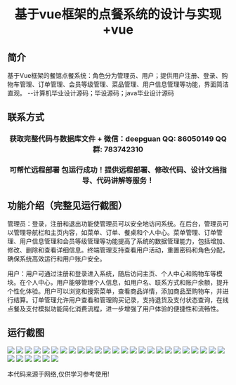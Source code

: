 <p><h1 align="center">基于vue框架的点餐系统的设计与实现+vue</h1></p>

## 简介
基于Vue框架的餐馆点餐系统：角色分为管理员、用户；提供用户注册、登录、购物车管理、订单管理、会员等级管理、菜品管理、用户信息管理等功能，界面简洁直观。    --计算机毕业设计源码；毕设源码；java毕业设计源码


## 联系方式
<p><h3 align="center">获取完整代码与数据库文件 + 微信：deepguan QQ: 86050149 QQ群: 783742310</h3></p>
<p><h3 align="center">可帮忙远程部署 包运行成功！提供远程部署、修改代码、设计文档指导、代码讲解等服务！</h3></p>

## 功能介绍（完整见运行截图）
管理员：登录，注册和退出功能使管理员可以安全地访问系统。在后台，管理员可以管理导航栏和主页内容，如菜单、订单、餐桌和个人中心。菜单管理、订单管理、用户信息管理和会员等级管理等功能提高了系统的数据管理能力，包括增加、修改、删除和查看详细信息。终端管理支持查看用户活动，重置密码和角色分配，确保系统高效运行和用户账户安全。

用户：用户可通过注册和登录进入系统，随后访问主页、个人中心和购物车等模块。在个人中心，用户能够管理个人信息，如用户名、联系方式和账户余额，提升个性化体验。用户可以浏览和搜索菜单，查看商品详情，添加商品至购物车，并进行结算。订单管理允许用户查看和管理购买记录，支持退货及支付状态查询，在线点餐及支付模拟功能简化消费流程，进一步增强了用户体验的便捷性和流畅性。


## 运行截图
![](img/001.jpg)
![](img/002.jpg)
![](img/003.jpg)
![](img/004.jpg)
![](img/005.jpg)
![](img/006.jpg)
![](img/007.jpg)
![](img/008.jpg)
![](img/009.jpg)
![](img/010.jpg)
![](img/011.jpg)
![](img/012.jpg)
![](img/013.jpg)
![](img/014.jpg)
![](img/015.jpg)
![](img/016.jpg)
![](img/017.jpg)
![](img/018.jpg)
![](img/019.jpg)
![](img/020.jpg)
![](img/021.jpg)
![](img/022.jpg)
![](img/023.jpg)
![](img/024.jpg)
![](img/025.jpg)
![](img/026.jpg)
![](img/027.jpg)
![](img/028.jpg)
![](img/029.jpg)
![](img/030.jpg)
![](img/031.jpg)

<p>本代码来源于网络,仅供学习参考使用!</p>
